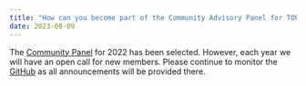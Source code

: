 ```yaml
---
title: "How can you become part of the Community Advisory Panel for TOPS?"
date: 2023-08-09
---
```


The [Community Panel](https://github.com/nasa/Transform-to-Open-Science/blob/main/docs/Area1_Engagement/Community_Panels/readme.md) for 2022 has been selected. However, each year we will have an open call for new members. Please continue to monitor the [GitHub](https://github.com/nasa/Transform-to-Open-Science) as all announcements will be provided there.